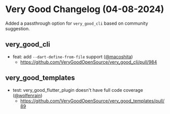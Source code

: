 # Very Good Changelog (04-08-2024)

Added a passthrough option for `very_good_cli` based on community suggestion.

## very_good_cli

- feat: add `--dart-define-from-file` support ([@macoshita](https://github.com/macoshita))
  - https://github.com/VeryGoodOpenSource/very_good_cli/pull/984

## very_good_templates

- test: very_good_flutter_plugin doesn't have full code coverage ([@wolfenrain](https://github.com/wolfenrain))
  - https://github.com/VeryGoodOpenSource/very_good_templates/pull/89
